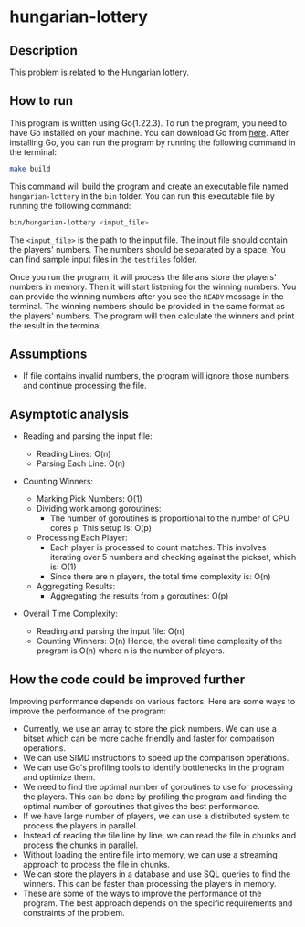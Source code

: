 # hungarian-lottery

## Description
This problem is related to the Hungarian lottery. 

## How to run
This program is written using Go(1.22.3). To run the program, you need to have Go installed on your machine. You can download Go from [here](https://golang.org/dl/). After installing Go, you can run the program by running the following command in the terminal:
```bash
make build
```
This command will build the program and create an executable file named `hungarian-lottery` in the `bin` folder. You can run this executable file by running the following command:
```bash
bin/hungarian-lottery <input_file>
```
The `<input_file>` is the path to the input file. The input file should contain the players' numbers. The numbers should be separated by a space. You can find sample input files in the `testfiles` folder.

Once you run the program, it will process the file ans store the players' numbers in memory. Then it will start listening for the winning numbers. You can provide the winning numbers after you see the `READY` message in the terminal. The winning numbers should be provided in the same format as the players' numbers. The program will then calculate the winners and print the result in the terminal.

## Assumptions
- If file contains invalid numbers, the program will ignore those numbers and continue processing the file.

## Asymptotic analysis

- Reading and parsing the input file:
    - Reading Lines: O(n)
    - Parsing Each Line: O(n)
- Counting Winners:
    - Marking Pick Numbers: O(1)
    - Dividing work among goroutines: 
        - The number of goroutines is proportional to the number of CPU cores `p`. This setup is: O(p)
    - Processing Each Player:
        - Each player is processed to count matches. This involves iterating over 5 numbers and checking against the pickset, which is: O(1)
        - Since there are n players, the total time complexity is: O(n)
    - Aggregating Results:
        - Aggregating the results from `p` goroutines: O(p)

- Overall Time Complexity:
    - Reading and parsing the input file: O(n)
    - Counting Winners: O(n)
Hence, the overall time complexity of the program is O(n) where n is the number of players.

## How the code could be improved further
Improving performance depends on various factors. Here are some ways to improve the performance of the program:
- Currently, we use an array to store the pick numbers. We can use a bitset which can be more cache friendly and faster for comparison operations.
- We can use SIMD instructions to speed up the comparison operations.
- We can use Go's profiling tools to identify bottlenecks in the program and optimize them.
- We need to find the optimal number of goroutines to use for processing the players. This can be done by profiling the program and finding the optimal number of goroutines that gives the best performance.
- If we have large number of players, we can use a distributed system to process the players in parallel.
- Instead of reading the file line by line, we can read the file in chunks and process the chunks in parallel.
- Without loading the entire file into memory, we can use a streaming approach to process the file in chunks.
- We can store the players in a database and use SQL queries to find the winners. This can be faster than processing the players in memory.
- These are some of the ways to improve the performance of the program. The best approach depends on the specific requirements and constraints of the problem.
